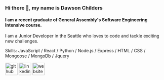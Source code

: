 
### Hi there 👋, my name is Dawson Childers
#### I am a recent graduate of General Assembly's Software Engineering Intensive course.


I am a Junior Developer in the Seattle who loves to code and tackle exciting new challenges. 

Skills: JavaScript / React / Python / Node.js / Express / HTML / CSS / Mongoose / MongoDb / Jquery




[<img src='https://cdn.jsdelivr.net/npm/simple-icons@3.0.1/icons/github.svg' alt='github' height='40'>](https://github.com/dawsonchilders)  [<img src='https://cdn.jsdelivr.net/npm/simple-icons@3.0.1/icons/linkedin.svg' alt='linkedin' height='40'>](https://www.linkedin.com/in/dawsonchilders/)  [<img src='https://cdn.jsdelivr.net/npm/simple-icons@3.0.1/icons/icloud.svg' alt='website' height='40'>](www.dawsonchilders.com)  



